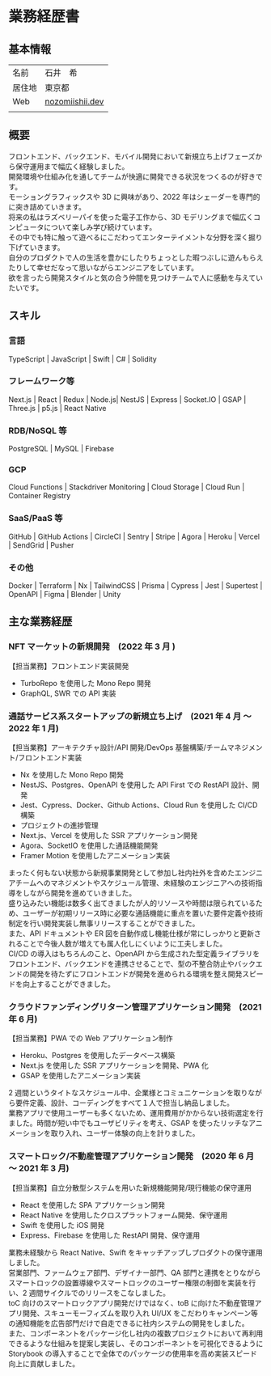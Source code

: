 # 業務経歴書

## 基本情報

|        |                                                 |
| ------ | ----------------------------------------------- |
| 名前   | 石井　希                                        |
| 居住地 | 東京都                                          |
| Web    | [nozomiishii.dev](https://www.nozomiishii.dev/) |
|        |                                                 |

## 概要

フロントエンド、バックエンド、モバイル開発において新規立ち上げフェーズから保守運用まで幅広く経験しました。  
開発環境や仕組み化を通してチームが快適に開発できる状況をつくるのが好きです。  
モーショングラフィックスや 3D に興味があり、2022 年はシェーダーを専門的に突き詰めていきます。  
将来の私はラズベリーパイを使った電子工作から、3D モデリングまで幅広くコンピュータについて楽しみ学び続けています。  
その中でも特に触って遊べるにこだわってエンターテイメントな分野を深く掘り下げていきます。  
自分のプロダクトで人の生活を豊かにしたりちょっとした暇つぶしに遊んもらえたりして幸せだなって思いながらエンジニアをしています。  
欲を言ったら開発スタイルと気の合う仲間を見つけチームで人に感動を与えていたいです。

## スキル

### 言語

TypeScript | JavaScript | Swift | C# | Solidity

### フレームワーク等

Next.js | React | Redux | Node.js| NestJS | Express | Socket.IO | GSAP | Three.js | p5.js | React Native

### RDB/NoSQL 等

PostgreSQL | MySQL | Firebase

### GCP

Cloud Functions | Stackdriver Monitoring | Cloud Storage | Cloud Run | Container Registry

### SaaS/PaaS 等

GitHub | GitHub Actions | CircleCI | Sentry | Stripe | Agora | Heroku | Vercel | SendGrid | Pusher

### その他

Docker | Terraform | Nx | TailwindCSS | Prisma | Cypress | Jest | Supertest | OpenAPI | Figma | Blender | Unity

## 主な業務経歴

### NFT マーケットの新規開発　(2022 年 3 月 )

【担当業務】フロントエンド実装開発

- TurboRepo を使用した Mono Repo 開発
- GraphQL, SWR での API 実装

### 通話サービス系スタートアップの新規立ち上げ　(2021 年 4 月 〜 2022 年 1 月)

【担当業務】アーキテクチャ設計/API 開発/DevOps 基盤構築/チームマネジメント/フロントエンド実装

- Nx を使用した Mono Repo 開発
- NestJS、Postgres、OpenAPI を使用した API First での RestAPI 設計、開発
- Jest、Cypress、Docker、Github Actions、Cloud Run を使用した CI/CD 構築
- プロジェクトの進捗管理
- Next.js、Vercel を使用した SSR アプリケーション開発
- Agora、SocketIO を使用した通話機能開発
- Framer Motion を使用したアニメーション実装

まったく何もない状態から新規事業開発として参加し社内社外を含めたエンジニアチームへのマネジメントやスケジュール管理、未経験のエンジニアへの技術指導をしながら開発を進めていきました。  
盛り込みたい機能は数多く出てきましたが人的リソースや時間は限られているため、ユーザーが初期リリース時に必要な通話機能に重点を置いた要件定義や技術制定を行い開発実装し無事リリースすることができました。  
また、API ドキュメントや ER 図を自動作成し機能仕様が常にしっかりと更新されることで今後人数が増えても属人化しにくいように工夫しました。  
CI/CD の導入はもちろんのこと、OpenAPI から生成された型定義ライブラリをフロントエンド、バックエンドを連携させることで、型の不整合防止やバックエンドの開発を待たずにフロントエンドが開発を進められる環境を整え開発スピードを向上することができました。

### クラウドファンディングリターン管理アプリケーション開発　(2021 年 6 月)

【担当業務】PWA での Web アプリケーション制作

- Heroku、Postgres を使用したデータベース構築
- Next.js を使用した SSR アプリケーションを開発、PWA 化
- GSAP を使用したアニメーション実装

2 週間というタイトなスケジュール中、企業様とコミュニケーションを取りながら要件定義、設計、コーディングをすべて１人で担当し納品しました。  
業務アプリで使用ユーザーも多くないため、運用費用がかからない技術選定を行ました。時間が短い中でもユーザビリティを考え、GSAP を使ったリッチなアニメーションを取り入れ、ユーザー体験の向上を計りました。

### スマートロック/不動産管理アプリケーション開発　(2020 年 6 月 〜 2021 年 3 月)

【担当業務】自立分散型システムを用いた新規機能開発/現行機能の保守運用

- React を使用した SPA アプリケーション開発
- React Native を使用したクロスプラットフォーム開発、保守運用
- Swift を使用した iOS 開発
- Express、Firebase を使用した RestAPI 開発、保守運用

業務未経験から React Native、Swift をキャッチアップしプロダクトの保守運用しました。  
営業部門、ファームウェア部門、デザイナー部門、QA 部門と連携をとりながらスマートロックの設置導線やスマートロックのユーザー権限の制御を実装を行い、2 週間サイクルでのリリースをこなしました。  
toC 向けのスマートロックアプリ開発だけではなく、toB に向けた不動産管理アプリ開発、スキューモーフィズムを取り入れ UI/UX をこだわりキャンペーン等の通知機能を広告部門だけで自走できるに社内システムの開発をしました。  
また、コンポーネントをパッケージ化し社内の複数プロジェクトにおいて再利用できるような仕組みを提案し実装し、そのコンポーネントを可視化できるように Storybook の導入することで全体でのパッケージの使用率を高め実装スピード向上に貢献しました。
